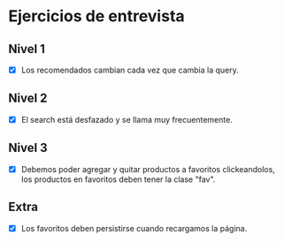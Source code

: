 # Ejercicios de entrevista

## Nivel 1
- [x] Los recomendados cambian cada vez que cambia la query.

## Nivel 2
- [x] El search está desfazado y se llama muy frecuentemente.

## Nivel 3
- [x] Debemos poder agregar y quitar productos a favoritos clickeandolos, los productos en favoritos deben tener la clase "fav".

## Extra
- [x] Los favoritos deben persistirse cuando recargamos la página.
